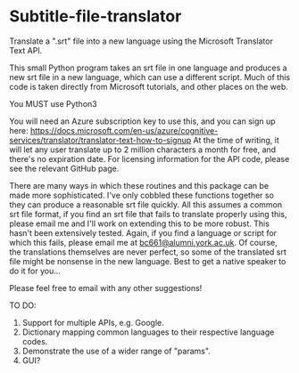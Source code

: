 # Subtitle-file-translator
Translate a ".srt" file into a new language using the Microsoft Translator Text API.

This small Python program takes an srt file in one language and produces a new srt file in a new language, which can use a different script. Much of this code is taken directly from Microsoft tutorials, and other places on the web.

You MUST use Python3

You will need an Azure subscription key to use this, and you can sign up here:
https://docs.microsoft.com/en-us/azure/cognitive-services/translator/translator-text-how-to-signup
At the time of writing, it will let any user translate up to 2 million characters a month for free, and there's no expiration date. For licensing information for the API code, please see the relevant GitHub page.

There are many ways in which these routines and this package can be  made more sophisticated. I've only cobbled these functions together so they can produce a reasonable srt file quickly. All this assumes a common srt file format, if you find an srt file that fails to translate properly using this, please email me and I'll work on extending this to be more robust. This hasn't been extensively tested. Again, if you find a language or script for which this fails, please email me at bc661@alumni.york.ac.uk. Of course, the translations themselves are never perfect, so some of the translated srt file might be nonsense in the new language. Best to get a native speaker to do it for you...

Please feel free to email with any other suggestions!

TO DO:

1) Support for multiple APIs, e.g. Google.
2) Dictionary mapping common languages to their respective language codes.
3) Demonstrate the use of a wider range of "params".
4) GUI?
